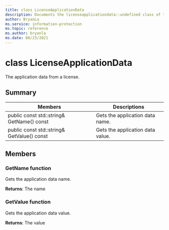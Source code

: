 ```yaml
---
title: class LicenseApplicationData 
description: Documents the licenseapplicationdata::undefined class of the Microsoft Information Protection (MIP) SDK.
author: BryanLa
ms.service: information-protection
ms.topic: reference
ms.author: bryanla
ms.date: 08/23/2021
---
```


# class LicenseApplicationData 
The application data from a license.
  
## Summary
 Members                        | Descriptions                                
--------------------------------|---------------------------------------------
public const std::string& GetName() const  |  Gets the application data name.
public const std::string& GetValue() const  |  Gets the application data value.
  
## Members
  
### GetName function
Gets the application data name.

  
**Returns**: The name
  
### GetValue function
Gets the application data value.

  
**Returns**: The value
